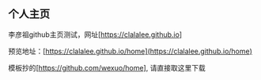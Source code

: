 ## 个人主页

李彦祖github主页测试，网址[https://clalalee.github.io]

预览地址：[https://clalalee.github.io/home](https://clalalee.github.io/home)

模板抄的[https://github.com/wexuo/home], 请直接取这里下载
